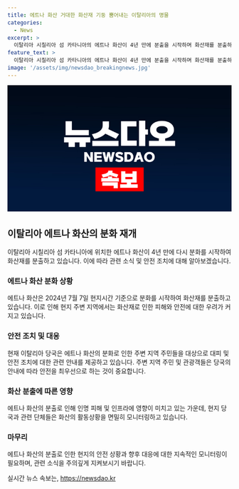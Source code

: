 ```yaml
---
title: 에트나 화산 거대한 화산재 기둥 뿜어내는 이탈리아의 명물
categories:
  - News
excerpt: >
  이탈리아 시칠리아 섬 카타니아의 에트나 화산이 4년 만에 분출을 시작하며 화산재를 분출하고 있습니다.
feature_text: >
  이탈리아 시칠리아 섬 카타니아의 에트나 화산이 4년 만에 분출을 시작하며 화산재를 분출하고 있습니다.
image: '/assets/img/newsdao_breakingnews.jpg'
---
```


<p><img src="/assets/img/newsdao_breakingnews.jpg" alt="cryptoinkorea 속보" /></p>

<h2>이탈리아 에트나 화산의 분화 재개</h2>

<p>이탈리아 시칠리아 섬 카타니아에 위치한 에트나 화산이 4년 만에 다시 분화를 시작하여 화산재를 분출하고 있습니다. 이에 따라 관련 소식 및 안전 조치에 대해 알아보겠습니다. </p>

<h3>에트나 화산 분화 상황</h3>

<p>에트나 화산은 2024년 7월 7일 현지시간 기준으로 분화를 시작하여 화산재를 분출하고 있습니다. 이로 인해 현지 주변 지역에서는 화산재로 인한 피해와 안전에 대한 우려가 커지고 있습니다.</p>

<h3>안전 조치 및 대응</h3>

<p>현재 이탈리아 당국은 에트나 화산의 분화로 인한 주변 지역 주민들을 대상으로 대피 및 안전 조치에 대한 관련 안내를 제공하고 있습니다. 주변 지역 주민 및 관광객들은 당국의 안내에 따라 안전을 최우선으로 하는 것이 중요합니다. </p>

<h3>화산 분출에 따른 영향</h3>

<p>에트나 화산의 분출로 인해 인명 피해 및 인프라에 영향이 미치고 있는 가운데, 현지 당국과 관련 단체들은 화산의 활동상황을 면밀히 모니터링하고 있습니다.</p>

<h3>마무리</h3>

<p>에트나 화산의 분출로 인한 현지의 안전 상황과 향후 대응에 대한 지속적인 모니터링이 필요하며, 관련 소식을 주의깊게 지켜보시기 바랍니다.</p>
실시간 뉴스 속보는, <a href="https://newsdao.kr" rel="dofollow">https://newsdao.kr</a>


